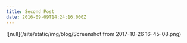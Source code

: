 ```yaml
---
title: Second Post
date: 2016-09-09T14:24:16.000Z
---
```

![null](/site/static/img/blog/Screenshot from 2017-10-26 16-45-08.png)


